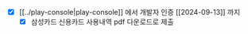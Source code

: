 - [X] [[../play-console|play-console]] 에서 개발자 인증 [[2024-09-13]] 까지
  - [X] 삼성카드 신용카드 사용내역 pdf 다운로드로 제출
